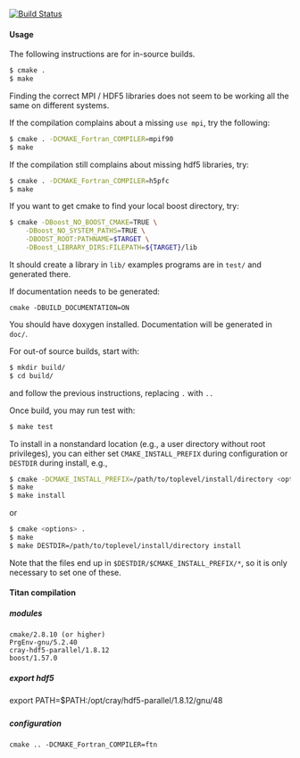 
[![Build Status](https://travis-ci.org/SeismicData/asdf-library.svg)](https://travis-ci.org/SeismicData/asdf-library)

#### Usage

The following instructions are for in-source builds.

```bash
$ cmake .
$ make
```

Finding the correct MPI / HDF5 libraries does not seem to be working all the
same on different systems.

If the compilation complains about a missing ``use mpi``, try the following:

```bash
$ cmake . -DCMAKE_Fortran_COMPILER=mpif90
$ make
```

If the compilation still complains about missing hdf5 libraries, try:

```bash
$ cmake . -DCMAKE_Fortran_COMPILER=h5pfc
$ make
```

If you want to get cmake to find your local boost directory, try:

```bash
$ cmake -DBoost_NO_BOOST_CMAKE=TRUE \
    -DBoost_NO_SYSTEM_PATHS=TRUE \
    -DBOOST_ROOT:PATHNAME=$TARGET \
    -DBoost_LIBRARY_DIRS:FILEPATH=${TARGET}/lib
```

It should create a library in ``lib/``
examples programs are in ``test/`` and generated there.

If documentation needs to be generated:
```
cmake -DBUILD_DOCUMENTATION=ON
```
You should have doxygen installed. Documentation will be generated in ``doc/``.

For out-of source builds, start with:
```bash
$ mkdir build/
$ cd build/
```

and follow the previous instructions, replacing ``.`` with ``..``

Once build, you may run test with:
```bash
$ make test
```

To install in a nonstandard location (e.g., a user directory without root
privileges), you can either set ``CMAKE_INSTALL_PREFIX`` during configuration
or ``DESTDIR`` during install, e.g.,

```bash
$ cmake -DCMAKE_INSTALL_PREFIX=/path/to/toplevel/install/directory <options> .
$ make
$ make install
```
or
```bash
$ cmake <options> .
$ make
$ make DESTDIR=/path/to/toplevel/install/directory install
```

Note that the files end up in ``$DESTDIR/$CMAKE_INSTALL_PREFIX/*``, so it is
only necessary to set one of these.


#### Titan compilation

##### modules
```
cmake/2.8.10 (or higher)
PrgEnv-gnu/5.2.40
cray-hdf5-parallel/1.8.12
boost/1.57.0
```
##### export hdf5
export PATH=$PATH:/opt/cray/hdf5-parallel/1.8.12/gnu/48
#####

##### configuration

```
cmake .. -DCMAKE_Fortran_COMPILER=ftn
